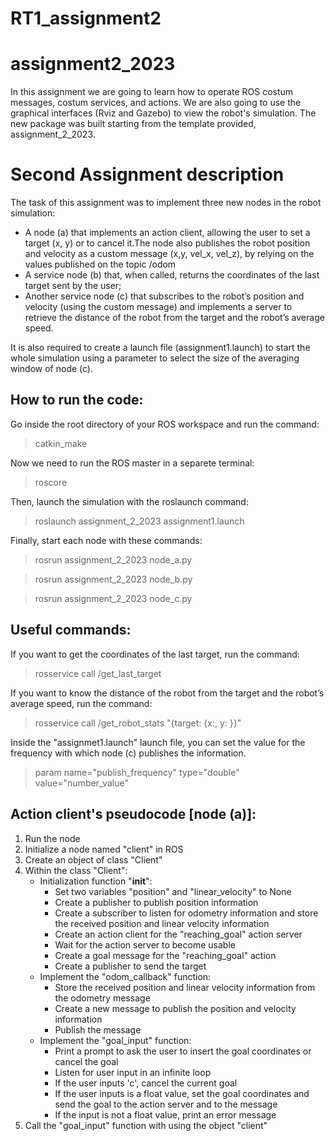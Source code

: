 # RT1_assignment2
assignment2_2023
===================

In this assignment we are going to learn how to operate ROS costum messages, costum services, and actions. We are also going to use the graphical interfaces (Rviz and Gazebo) to view the robot's simulation. The new package was built starting from the template provided, assignment_2_2023.

Second Assignment description
===================
The task of this assignment was to implement three new nodes in the robot simulation:

* A node (a) that implements an action client, allowing the user to set a target (x, y) or to cancel it.The node also publishes the robot position and velocity as a custom message (x,y, vel_x, vel_z), by relying on the values published on the topic /odom
* A service node (b) that, when called, returns the coordinates of the last target sent by the user;
* Another service node (c) that subscribes to the robot’s position and velocity (using the custom message) and implements a server to retrieve the distance of the robot from the target and the robot’s average speed.

It is also required to create a launch file (assignment1.launch) to start the whole simulation using a parameter to select the size of the averaging window of node (c).



How to run the code:
-----------------------

Go inside the root directory of your ROS workspace and run the command:

> catkin_make

Now we need to run the ROS master in a separete terminal:

> roscore

Then, launch the simulation with the roslaunch command:

> roslaunch assignment_2_2023 assignment1.launch

Finally, start each node with these commands:

>rosrun assignment_2_2023 node_a.py

>rosrun assignment_2_2023 node_b.py

>rosrun assignment_2_2023 node_c.py


Useful commands:
------------------

If you want to get the coordinates of the last target, run the command:

> rosservice call /get_last_target

If you want to know the distance of the robot from the target and the robot’s average speed, run the command: 

> rosservice call /get_robot_stats "{target: {x:, y: }}"

Inside the "assignmet1.launch" launch file, you can set the value for the frequency with which node (c) publishes the information.

> param name="publish_frequency" type="double" value="number_value" 

Action client's pseudocode [node (a)]:
----------------------------

1. Run the node
2. Initialize a node named "client" in ROS
3. Create an object of class "Client"
4. Within the class "Client":
   * Initialization function "__init__":
      - Set two variables "position" and "linear_velocity" to None
      - Create a publisher to publish position information
      - Create a subscriber to listen for odometry information and store the received position and linear velocity information
      - Create an action client for the "reaching_goal" action server
      - Wait for the action server to become usable
      - Create a goal message for the "reaching_goal" action
      - Create a publisher to send the target
   * Implement the "odom_callback" function:
      - Store the received position and linear velocity information from the odometry message
      - Create a new message to publish the position and velocity information
      - Publish the message
   * Implement the "goal_input" function:
      - Print a prompt to ask the user to insert the goal coordinates or cancel the goal
      - Listen for user input in an infinite loop
      - If the user inputs 'c', cancel the current goal
      - If the user inputs is a float value, set the goal coordinates and send the goal to the action server and to the message
      - If the input is not a float value, print an error message
5. Call the "goal_input" function with using the object "client"

